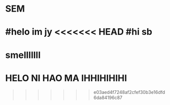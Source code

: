 # SEM

#helo im jy
<<<<<<< HEAD
#hi sb
=======

# smelllllll
# HELO NI HAO MA IHHIHIHIHI
>>>>>>> e03aed4f7248af2cfef30b3e16dfd6da84196c87
